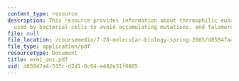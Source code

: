 ```yaml
---
content_type: resource
description: This resource provides information about thermophilic eukaryote, mechanisms
  used by bacterial cells to avoid accumulating mutations, and telomere replication.
file: null
file_location: /coursemedia/7-28-molecular-biology-spring-2005/d85847a4515cd2d10c04e482e31f0805_exm1_ans.pdf
file_type: application/pdf
resourcetype: Document
title: exm1_ans.pdf
uid: d85847a4-515c-d2d1-0c04-e482e31f0805
---
```


